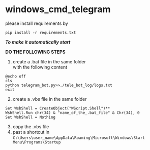 # windows_cmd_telegram

please install requirements by



```pip install -r requirements.txt```

**_To make it automatically start_**


**DO THE FOLLOWING STEPS**
1. create a .bat file in the same folder  
   with the following content
```
@echo off   
cls
python telegram_bot.py>>./tele_bot_log/logs.txt
exit
```
   
 2. create a .vbs file in the same folder 

```
Set WshShell = CreateObject("WScript.Shell")**
WshShell.Run chr(34) & "name_of_the_.bat_file" & Chr(34), 0
Set WshShell = Nothing
```    

3. copy the .vbs file 
4. past a shortcut in ```C:\Users\user_name\AppData\Roaming\Microsoft\Windows\Start Menu\Programs\Startup```
   
